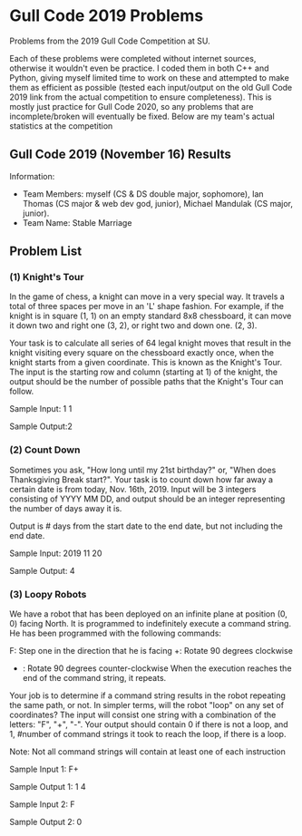 # Gull Code 2019 Problems

Problems from the 2019 Gull Code Competition at SU.

Each of these problems were completed without internet sources, otherwise it wouldn't even be practice.  I coded them in both C++ and Python, giving myself limited time to work on these and attempted to make them as efficient as possible (tested each input/output on the old Gull Code 2019 link from the actual competition to ensure completeness).  This is mostly just practice for Gull Code 2020, so any problems that are incomplete/broken will eventually be fixed.  Below are my team's actual statistics at the competition

## Gull Code 2019 (November 16) Results

Information:

- Team Members: myself (CS & DS double major, sophomore), Ian Thomas (CS major & web dev god, junior), Michael Mandulak (CS major, junior).
- Team Name: Stable Marriage

## Problem List


### (1) Knight's Tour

In the game of chess, a knight can move in a very special way. It travels a total of three spaces per move in an 'L' shape fashion. For example, if the knight is in square (1, 1) on an empty standard 8x8 chessboard, it can move it down two and right one (3, 2), or right two and down one. (2, 3). 

Your task is to calculate all series of 64 legal knight moves that result in the knight visiting every square on the chessboard exactly once, when the knight starts from a given coordinate. This is known as the Knight's Tour. The input is the starting row and column (starting at 1) of the knight, the output should be the number of possible paths that the Knight's Tour can follow.

Sample Input: 1 1

Sample Output:2


### (2) Count Down

Sometimes you ask, "How long until my 21st birthday?" or, "When does Thanksgiving Break start?". Your task is to count down how far away a certain date is from today, Nov. 16th, 2019. Input will be 3 integers consisting of YYYY MM DD, and output should be an integer representing the number of days away it is.

Output is # days from the start date to the end date, but not including the end date.

Sample Input: 2019 11 20

Sample Output: 4

### (3) Loopy Robots

We have a robot that has been deployed on an infinite plane at position (0, 0) facing North. It is programmed to indefinitely execute a command string. He has been programmed with the following commands:

F: Step one in the direction that he is facing
+: Rotate 90 degrees clockwise
- : Rotate 90 degrees counter-clockwise
 When the execution reaches the end of the command string, it repeats.

Your job is to determine if a command string results in the robot repeating the same path, or not. In simpler terms, will the robot "loop" on any set of coordinates? The input will consist one string with a combination of the letters: "F", "+", "-". Your output should contain 0 if there is not a loop, and 1, #number of command strings it took to reach the loop, if there is a loop.

Note: Not all command strings will contain at least one of each instruction

Sample Input 1: F+

Sample Output 1: 1 4

Sample Input 2: F

Sample Output 2: 0
